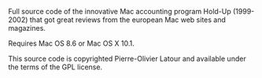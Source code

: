 Full source code of the innovative Mac accounting program Hold-Up (1999-2002) that got great reviews from the european Mac web sites and magazines.

Requires Mac OS 8.6 or Mac OS X 10.1.

This source code is copyrighted Pierre-Olivier Latour and available under the terms of the GPL license.
